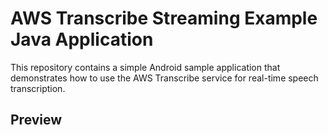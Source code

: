 # AWS Transcribe Streaming Example Java Application
This repository contains a simple Android sample application that demonstrates how to use the AWS Transcribe service for real-time speech transcription.


## Preview
